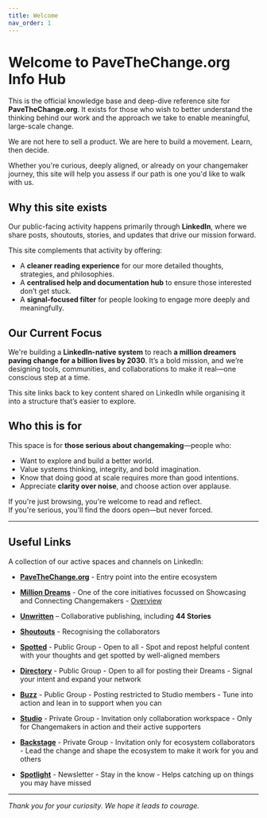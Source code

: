 ```yaml
---
title: Welcome
nav_order: 1
---
```


# Welcome to PaveTheChange.org Info Hub

This is the official knowledge base and deep-dive reference site for **PaveTheChange.org**. It exists for those who wish to better understand the thinking behind our work and the approach we take to enable meaningful, large-scale change.

We are not here to sell a product. We are here to build a movement. Learn, then decide.

Whether you're curious, deeply aligned, or already on your changemaker journey, this site will help you assess if our path is one you'd like to walk with us.

## Why this site exists

Our public-facing activity happens primarily through **LinkedIn**, where we share posts, shoutouts, stories, and updates that drive our mission forward.

This site complements that activity by offering:

- A **cleaner reading experience** for our more detailed thoughts, strategies, and philosophies.
- A **centralised help and documentation hub** to ensure those interested don’t get stuck.
- A **signal-focused filter** for people looking to engage more deeply and meaningfully.

## Our Current Focus

We're building a **LinkedIn-native system** to reach **a million dreamers paving change for a billion lives by 2030**. It’s a bold mission, and we’re designing tools, communities, and collaborations to make it real—one conscious step at a time.

This site links back to key content shared on LinkedIn while organising it into a structure that’s easier to explore.

## Who this is for

This space is for **those serious about changemaking**—people who:

- Want to explore and build a better world.
- Value systems thinking, integrity, and bold imagination.
- Know that doing good at scale requires more than good intentions.
- Appreciate **clarity over noise**, and choose action over applause.

If you're just browsing, you're welcome to read and reflect.  
If you're serious, you'll find the doors open—but never forced.

---

## Useful Links

A collection of our active spaces and channels on LinkedIn:

- [**PaveTheChange.org**](https://www.linkedin.com/company/pave-the-change/) - Entry point into the entire ecosystem

- [**Million Dreams**](https://www.linkedin.com/showcase/million-dreams-to-pave-the-change/) - One of the core initiatives focussed on Showcasing and Connecting Changemakers - [Overview](https://www.linkedin.com/pulse/million-dreams-from-where-you-dream-krnuf/)

- [**Unwritten**](https://www.linkedin.com/showcase/pave-the-change-unwritten) – Collaborative publishing, including **44 Stories**

- [**Shoutouts**](https://www.linkedin.com/showcase/million-dreams-shoutouts) - Recognising the collaborators

- [**Spotted**](https://www.linkedin.com/groups/10081460) - Public Group - Open to all - Spot and repost helpful content with your thoughts and get spotted by well-aligned members

- [**Directory**](https://www.linkedin.com/groups/12320756) - Public Group - Open to all for posting their Dreams - Signal your intent and expand your network

- [**Buzz**](https://www.linkedin.com/groups/12005670) - Public Group - Posting restricted to Studio members - Tune into action and lean in to support when you can

- [**Studio**](https://www.linkedin.com/groups/10058057) - Private Group - Invitation only collaboration workspace - Only for Changemakers in action and their active supporters

- [**Backstage**](https://www.linkedin.com/groups/10063093) - Private Group - Invitation only for ecosystem collaborators - Lead the change and shape the ecosystem to make it work for you and others

- [**Spotlight**](https://www.linkedin.com/newsletters/7317073847000694784/) - Newsletter - Stay in the know - Helps catching up on things you may have missed

---

_Thank you for your curiosity. We hope it leads to courage._
